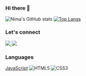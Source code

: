 ### Hi there 👋
![Nima's GitHub stats](https://github-readme-stats.vercel.app/api?username=nmemarcoding&theme=gotham&show_icons=true)
[![Top Langs](https://github-readme-stats.vercel.app/api/top-langs/?username=nmemarcoding&count_private=true&theme=gotham&layout=compact&custom_title=Top%20Languages&count_private=true)](https://github.com/misn0147/github-readme-stats)

### Let's connect
<a href="https://www.linkedin.com/in/nima-memarzadeh-50708a22b/" target="_blank">
<img src="https://img.shields.io/badge/LinkedIn-0077B5?style=for-the-badge&logo=linkedin&logoColor=white" />
</a>

<a href="https://portfolio-a0eea.firebaseapp.com/" target="_blank">
<img src="https://img.shields.io/badge/My_Portfolio-FF5722?style=for-the-badge&logo=rss&logoColor=white" />
</a>

### Languages
[JavaScript](https://img.shields.io/badge/JavaScript-323330?style=for-the-badge&logo=javascript&logoColor=F7DF1E)
![HTML5](https://img.shields.io/badge/html5-%23E34F26.svg?style=for-the-badge&logo=html5&logoColor=white)
![CSS3](https://img.shields.io/badge/css3-%231572B6.svg?style=for-the-badge&logo=css3&logoColor=white)

<!--
**nmemarcoding/nmemarcoding** is a ✨ _special_ ✨ repository because its `README.md` (this file) appears on your GitHub profile.

Here are some ideas to get you started:

- 🔭 I’m currently working on ...
- 🌱 I’m currently learning ...
- 👯 I’m looking to collaborate on ...
- 🤔 I’m looking for help with ...
- 💬 Ask me about ...
- 📫 How to reach me: ...
- 😄 Pronouns: ...
- ⚡ Fun fact: ...
-->
